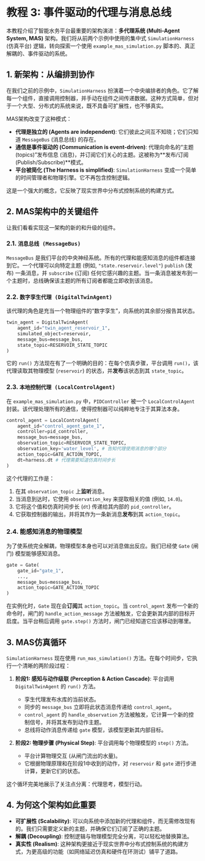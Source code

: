 # 教程 3: 事件驱动的代理与消息总线

本教程介绍了智能水务平台最重要的架构演进：**多代理系统 (Multi-Agent System, MAS)** 架构。我们将从前两个示例中使用的集中式 `SimulationHarness` (仿真平台) 逻辑，转向探索一个使用 `example_mas_simulation.py` 脚本的、真正解耦的、事件驱动的系统。

## 1. 新架构：从编排到协作

在我们之前的示例中，`SimulationHarness` 扮演着一个中央编排者的角色。它了解每一个组件，直接调用控制器，并手动在组件之间传递数据。这种方式简单，但对于一个大型、分布式的系统来说，既不具备可扩展性，也不够真实。

MAS架构改变了这种模式：
- **代理是独立的 (Agents are independent)**: 它们彼此之间互不知晓；它们只知道 `MessageBus` (消息总线) 的存在。
- **通信是事件驱动的 (Communication is event-driven)**: 代理向命名的“主题 (topics)”发布信息 (消息)，并订阅它们关心的主题。这被称为**发布/订阅 (Publish/Subscribe)**模式。
- **平台被简化 (The Harness is simplified)**: `SimulationHarness` 变成一个简单的时间管理者和物理引擎。它不再包含控制逻辑。

这是一个强大的概念，它反映了现实世界中分布式控制系统的构建方式。

## 2. MAS架构中的关键组件

让我们看看实现这一架构的新的和升级的组件。

### 2.1. `消息总线 (MessageBus)`
`MessageBus` 是我们平台的中央神经系统。所有的代理和能感知消息的组件都连接到它。一个代理可以向特定主题 (例如, `"state.reservoir.level"`) `publish` (发布) 一条消息，并 `subscribe` (订阅) 任何它感兴趣的主题。当一条消息被发布到一个主题时，总线确保该主题的所有订阅者都能立即收到该消息。

### 2.2. `数字孪生代理 (DigitalTwinAgent)`
该代理的角色是充当一个物理组件的“数字孪生”，向系统的其余部分报告其状态。
```python
twin_agent = DigitalTwinAgent(
    agent_id="twin_agent_reservoir_1",
    simulated_object=reservoir,
    message_bus=message_bus,
    state_topic=RESERVOIR_STATE_TOPIC
)
```
它的 `run()` 方法现在有了一个明确的目的：在每个仿真步骤，平台调用 `run()`，该代理读取其物理模型 (`reservoir`) 的状态，并**发布**该状态到其 `state_topic`。

### 2.3. `本地控制代理 (LocalControlAgent)`
在 `example_mas_simulation.py` 中，`PIDController` 被一个 `LocalControlAgent` 封装。该代理处理所有的通信，使得控制器可以纯粹地专注于其算法本身。

```python
control_agent = LocalControlAgent(
    agent_id="control_agent_gate_1",
    controller=pid_controller,
    message_bus=message_bus,
    observation_topic=RESERVOIR_STATE_TOPIC,
    observation_key='water_level', # 告知代理使用消息的哪个部分
    action_topic=GATE_ACTION_TOPIC,
    dt=harness.dt # 代理需要知道仿真时间步长
)
```
这个代理的工作是：
1.  在其 `observation_topic` 上**监听**消息。
2.  当消息到达时，它使用 `observation_key` 来提取相关的值 (例如, `14.0`)。
3.  它将这个值和仿真时间步长 (`dt`) 传递给其内部的 `pid_controller`。
4.  它获取控制器的输出，并将其作为一条新消息**发布**到其 `action_topic`。

### 2.4. 能感知消息的物理模型
为了使系统完全解耦，物理模型本身也可以对消息做出反应。我们已经使 `Gate` (闸门) 模型能够感知消息。

```python
gate = Gate(
    gate_id="gate_1",
    ...,
    message_bus=message_bus,
    action_topic=GATE_ACTION_TOPIC
)
```
在实例化时，`Gate` 现在会**订阅**其 `action_topic`。当 `control_agent` 发布一个新的命令时，闸门的 `handle_action_message` 方法被触发，它会更新其内部的目标开启度。当平台稍后调用 `gate.step()` 方法时，闸门已经知道它应该移动到哪里。

## 3. MAS仿真循环

`SimulationHarness` 现在使用 `run_mas_simulation()` 方法。在每个时间步，它执行一个清晰的两阶段过程：

1.  **阶段1: 感知与动作级联 (Perception & Action Cascade)**: 平台调用 `DigitalTwinAgent` 的 `run()` 方法。
    -   孪生代理发布水库的当前状态。
    -   同步的 `message_bus` 立即将此状态消息传递给 `control_agent`。
    -   `control_agent` 的 `handle_observation` 方法被触发，它计算一个新的控制信号，并将其发布到动作主题。
    -   总线将动作消息传递给 `gate` 模型，该模型更新其内部目标。

2.  **阶段2: 物理步骤 (Physical Step)**: 平台调用每个物理模型的 `step()` 方法。
    -   平台计算物理交互 (从闸门流出的水量)。
    -   它根据物理原理和在阶段1中收到的动作，对 `reservoir` 和 `gate` 进行步进计算，更新它们的状态。

这个循环完美地展示了关注点分离：代理思考，模型行动。

## 4. 为何这个架构如此重要

- **可扩展性 (Scalability)**: 可以向系统中添加新的代理和组件，而无需修改现有的。我们只需要定义新的主题，并确保它们订阅了正确的主题。
- **解耦 (Decoupling)**: 控制逻辑与物理模型完全分离，可以轻松地替换算法。
- **真实性 (Realism)**: 这种架构更接近于现实世界中分布式控制系统的构建方式，为更高级的功能（如网络延迟仿真和硬件在环测试）铺平了道路。
